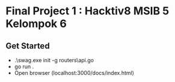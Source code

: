 # Final Project 1 : Hacktiv8 MSIB 5 Kelompok 6
## Get Started
- .\swag.exe init -g routers\api.go
- go run .
- Open browser (localhost:3000/docs/index.html)
